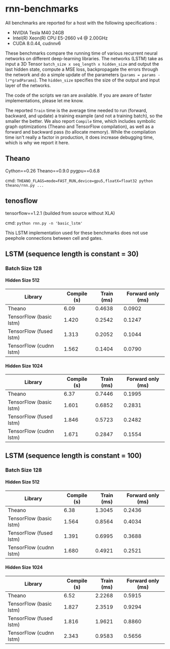 # rnn-benchmarks

All benchmarks are reported for a host with the following specifications :
   * NVIDIA Tesla M40 24GB
   * Intel(R) Xeon(R) CPU E5-2660 v4 @ 2.00GHz
   * CUDA 8.0.44, cudnnv6

These benchmarks compare the running time of various recurrent neural networks on different deep-learning libraries.
The networks (LSTM) take as input a 3D Tensor `batch_size x seq_length x hidden_size`
and output the last hidden state, compute a MSE loss, backpropagate the errors through the network and do a simple update of the parameters (`params = params - lr*gradParams`).
The `hidden_size` specifies the size of the output and input layer of the networks.

The code of the scripts we ran are available.
If you are aware of faster implementations, please let me know.

The reported `Train` time is the average time needed to run (forward, backward, and update) a training example (and not a training batch), so the smaller the better.
We also report `Compile` time, which includes symbolic graph optimizations (Theano and TensorFlow compilation), as well as a forward and backward pass (to allocate memory).
While the compilation time isn't really a factor in production, it does increase debugging time, which is why we report it here.


## Theano

Cython==0.26
Theano==0.9.0
pygpu==0.6.8

cmd: `THEANO_FLAGS=mode=FAST_RUN,device=gpu5,floatX=float32 python theano/rnn.py ...`

## tenosflow

tensorflow==1.2.1 (builded from source without XLA)

cmd: `python rnn.py -n 'basic_lstm'`

This LSTM implementation used for these benchmarks does not use peephole connections between cell and gates.

## LSTM (sequence length is constant = 30)

### Batch Size 128

#### Hidden Size 512

| Library | Compile (s) | Train (ms) | Forward only (ms) |
| ------------- | ------------- | ------------- | ------------- |
| Theano | 6.09 | 0.4638 | 0.0902 |
| TensorFlow (basic lstm) | 1.420 | 0.2542 | 0.1247 |
| TensorFlow (fused lstm) | 1.313 | 0.2052 | 0.1044 |
| TensorFlow (cudnn lstm) | 1.562 | 0.1404 | 0.0790 |

#### Hidden Size 1024

| Library | Compile (s) | Train (ms) | Forward only (ms) |
| ------------- | ------------- | ------------- | ------------- |
| Theano | 6.37 | 0.7446 | 0.1995 |
| TensorFlow (basic lstm) | 1.601 | 0.6852 | 0.2831 |
| TensorFlow (fused lstm) | 1.846 | 0.5723 | 0.2482 |
| TensorFlow (cudnn lstm) | 1.671 | 0.2847 | 0.1554 |

## LSTM (sequence length is constant = 100)

### Batch Size 128

#### Hidden Size 512

| Library | Compile (s) | Train (ms) | Forward only (ms) |
| ------------- | ------------- | ------------- | ------------- |
| Theano | 6.38 | 1.3045 | 0.2436 |
| TensorFlow (basic lstm) | 1.564 | 0.8564 | 0.4034 |
| TensorFlow (fused lstm) | 1.391 | 0.6995 | 0.3688 |
| TensorFlow (cudnn lstm) | 1.680 | 0.4921 | 0.2521 |

#### Hidden Size 1024

| Library | Compile (s) | Train (ms) | Forward only (ms) |
| ------------- | ------------- | ------------- | ------------- |
| Theano | 6.52 | 2.2268 | 0.5915 |
| TensorFlow (basic lstm) | 1.827 | 2.3519 | 0.9294 |
| TensorFlow (fused lstm) | 1.816 | 1.9621 | 0.8860 |
| TensorFlow (cudnn lstm) | 2.343 | 0.9583 | 0.5656 |
